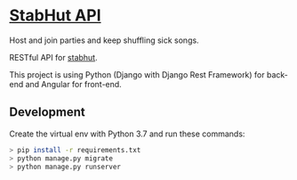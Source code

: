 # [StabHut API](https://stabhut.io)

Host and join parties and keep shuffling sick songs.

RESTful API for [stabhut](https://github.com/AmirSavand/stabhut).

This project is using Python (Django with Django Rest Framework) for back-end and Angular for front-end.

## Development

Create the virtual env with Python 3.7 and run these commands:

```bash
> pip install -r requirements.txt
> python manage.py migrate
> python manage.py runserver
```
